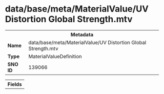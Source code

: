<h1>data/base/meta/MaterialValue/UV Distortion Global Strength.mtv</h1><table><tr><th colspan="100%">Metadata</th></tr><tr><td><b>Name</b></td><td>data/base/meta/MaterialValue/UV Distortion Global Strength.mtv</td></tr><tr><td><b>Type</b></td><td>MaterialValueDefinition</td></tr><tr><td><b>SNO ID</b></td><td>139066</td></tr></table>

<table><tr><th colspan="100%">Fields</th></tr></table>

